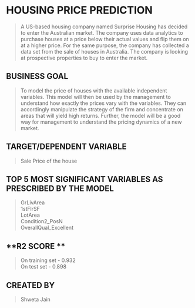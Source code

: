 # **HOUSING PRICE PREDICTION**

> A US-based housing company named Surprise Housing has decided to enter the Australian market. The company uses data analytics to purchase houses at a price below their actual values and flip them on at a higher price. For the same purpose, the company has collected a data set from the sale of houses in Australia.
The company is looking at prospective properties to buy to enter the market.


## **BUSINESS GOAL**
> To model the price of houses with the available independent variables. This model will then be used by the management to understand how exactly the prices vary with the variables. They can accordingly manipulate the strategy of the firm and concentrate on areas that will yield high returns. Further, the model will be a good way for management to understand the pricing dynamics of a new market.
 

## **TARGET/DEPENDENT VARIABLE**
> Sale Price of the house


## **TOP 5 MOST SIGNIFICANT VARIABLES AS PRESCRIBED BY THE MODEL**
> GrLivArea<br>
> 1stFlrSF<br>
> LotArea<br>
> Condition2_PosN<br>
> OverallQual_Excellent
 

## **R2 SCORE **
> On training set - 0.932<br>
> On test set - 0.898


## **CREATED BY**
> Shweta Jain<br>


